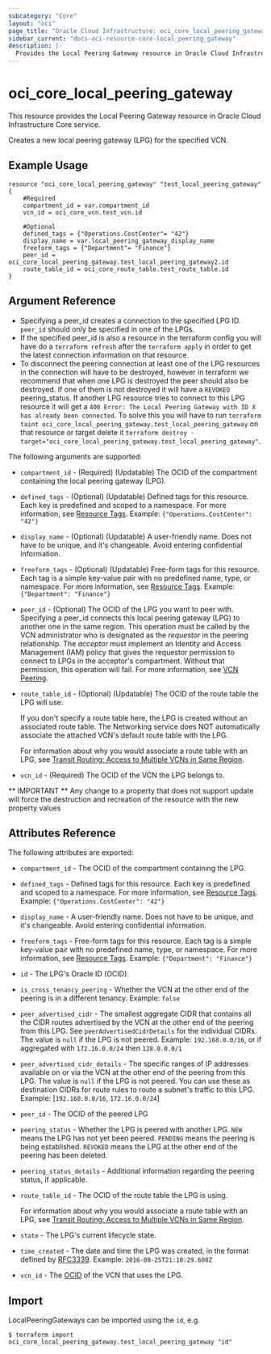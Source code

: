 ```yaml
---
subcategory: "Core"
layout: "oci"
page_title: "Oracle Cloud Infrastructure: oci_core_local_peering_gateway"
sidebar_current: "docs-oci-resource-core-local_peering_gateway"
description: |-
  Provides the Local Peering Gateway resource in Oracle Cloud Infrastructure Core service
---
```


# oci_core_local_peering_gateway
This resource provides the Local Peering Gateway resource in Oracle Cloud Infrastructure Core service.

Creates a new local peering gateway (LPG) for the specified VCN.


## Example Usage

```hcl
resource "oci_core_local_peering_gateway" "test_local_peering_gateway" {
	#Required
	compartment_id = var.compartment_id
	vcn_id = oci_core_vcn.test_vcn.id

	#Optional
	defined_tags = {"Operations.CostCenter"= "42"}
	display_name = var.local_peering_gateway_display_name
	freeform_tags = {"Department"= "Finance"}
	peer_id = oci_core_local_peering_gateway.test_local_peering_gateway2.id
	route_table_id = oci_core_route_table.test_route_table.id
}
```

## Argument Reference

* Specifying a peer_id creates a connection to the specified LPG ID. `peer_id` should only be specified in one of the LPGs.
* If the specified peer_id is also a resource in the terraform config you will have do a `terraform refresh` after the `terraform apply` in order to get the latest connection information on that resource.
* To disconnect the peering connection at least one of the LPG resources in the connection will have to be destroyed, however in terraform we recommend that when one LPG is destroyed the peer should also be destroyed. If one of them is not destroyed it will have a `REVOKED` peering_status. If another LPG resource tries to connect to this LPG resource it will get a `400 Error: The Local Peering Gateway with ID X has already been connected`. To solve this you will have to run `terraform taint oci_core_local_peering_gateway.test_local_peering_gateway` on that resource or target delete it `terraform destroy -target="oci_core_local_peering_gateway.test_local_peering_gateway"`.

The following arguments are supported:

* `compartment_id` - (Required) (Updatable) The OCID of the compartment containing the local peering gateway (LPG). 
* `defined_tags` - (Optional) (Updatable) Defined tags for this resource. Each key is predefined and scoped to a namespace. For more information, see [Resource Tags](https://docs.cloud.oracle.com/iaas/Content/General/Concepts/resourcetags.htm).  Example: `{"Operations.CostCenter": "42"}` 
* `display_name` - (Optional) (Updatable) A user-friendly name. Does not have to be unique, and it's changeable. Avoid entering confidential information. 
* `freeform_tags` - (Optional) (Updatable) Free-form tags for this resource. Each tag is a simple key-value pair with no predefined name, type, or namespace. For more information, see [Resource Tags](https://docs.cloud.oracle.com/iaas/Content/General/Concepts/resourcetags.htm).  Example: `{"Department": "Finance"}` 
* `peer_id` - (Optional) The OCID of the LPG you want to peer with. Specifying a peer_id connects this local peering gateway (LPG) to another one in the same region. This operation must be called by the VCN administrator who is designated as the *requestor* in the peering relationship. The *acceptor* must implement an Identity and Access Management (IAM) policy that gives the requestor permission to connect to LPGs in the acceptor's compartment. Without that permission, this operation will fail. For more information, see [VCN Peering](https://docs.cloud.oracle.com/iaas/Content/Network/Tasks/VCNpeering.htm).
* `route_table_id` - (Optional) (Updatable) The OCID of the route table the LPG will use.

	If you don't specify a route table here, the LPG is created without an associated route table. The Networking service does NOT automatically associate the attached VCN's default route table with the LPG.

	For information about why you would associate a route table with an LPG, see [Transit Routing: Access to Multiple VCNs in Same Region](https://docs.cloud.oracle.com/iaas/Content/Network/Tasks/transitrouting.htm). 
* `vcn_id` - (Required) The OCID of the VCN the LPG belongs to.


** IMPORTANT **
Any change to a property that does not support update will force the destruction and recreation of the resource with the new property values

## Attributes Reference

The following attributes are exported:

* `compartment_id` - The OCID of the compartment containing the LPG.
* `defined_tags` - Defined tags for this resource. Each key is predefined and scoped to a namespace. For more information, see [Resource Tags](https://docs.cloud.oracle.com/iaas/Content/General/Concepts/resourcetags.htm).  Example: `{"Operations.CostCenter": "42"}` 
* `display_name` - A user-friendly name. Does not have to be unique, and it's changeable. Avoid entering confidential information. 
* `freeform_tags` - Free-form tags for this resource. Each tag is a simple key-value pair with no predefined name, type, or namespace. For more information, see [Resource Tags](https://docs.cloud.oracle.com/iaas/Content/General/Concepts/resourcetags.htm).  Example: `{"Department": "Finance"}` 
* `id` - The LPG's Oracle ID (OCID).
* `is_cross_tenancy_peering` - Whether the VCN at the other end of the peering is in a different tenancy.  Example: `false` 
* `peer_advertised_cidr` - The smallest aggregate CIDR that contains all the CIDR routes advertised by the VCN at the other end of the peering from this LPG. See `peerAdvertisedCidrDetails` for the individual CIDRs. The value is `null` if the LPG is not peered.  Example: `192.168.0.0/16`, or if aggregated with `172.16.0.0/24` then `128.0.0.0/1` 
* `peer_advertised_cidr_details` - The specific ranges of IP addresses available on or via the VCN at the other end of the peering from this LPG. The value is `null` if the LPG is not peered. You can use these as destination CIDRs for route rules to route a subnet's traffic to this LPG.  Example: [`192.168.0.0/16`, `172.16.0.0/24`] 
* `peer_id` - The OCID of the peered LPG
* `peering_status` - Whether the LPG is peered with another LPG. `NEW` means the LPG has not yet been peered. `PENDING` means the peering is being established. `REVOKED` means the LPG at the other end of the peering has been deleted. 
* `peering_status_details` - Additional information regarding the peering status, if applicable.
* `route_table_id` - The OCID of the route table the LPG is using.

	For information about why you would associate a route table with an LPG, see [Transit Routing: Access to Multiple VCNs in Same Region](https://docs.cloud.oracle.com/iaas/Content/Network/Tasks/transitrouting.htm). 
* `state` - The LPG's current lifecycle state.
* `time_created` - The date and time the LPG was created, in the format defined by [RFC3339](https://tools.ietf.org/html/rfc3339).  Example: `2016-08-25T21:10:29.600Z` 
* `vcn_id` - The [OCID](https://docs.cloud.oracle.com/iaas/Content/General/Concepts/identifiers.htm) of the VCN that uses the LPG.

## Import

LocalPeeringGateways can be imported using the `id`, e.g.

```
$ terraform import oci_core_local_peering_gateway.test_local_peering_gateway "id"
```

